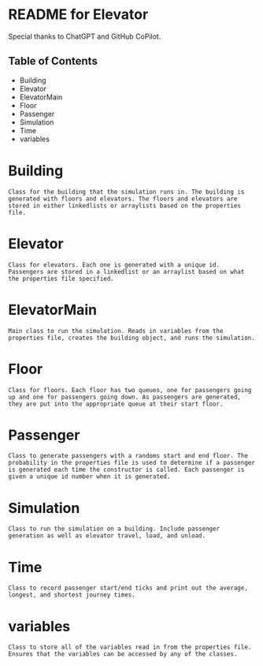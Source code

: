 # README for Elevator #

Special thanks to ChatGPT and GitHub CoPilot. 

## Table of Contents ##
+ Building
+ Elevator
+ ElevatorMain
+ Floor
+ Passenger
+ Simulation
+ Time
+ variables

# Building
	Class for the building that the simulation runs in. The building is generated with floors and elevators. The floors and elevators are stored in either linkedlists or arraylists based on the properties file. 

# Elevator
	Class for elevators. Each one is generated with a unique id. Passengers are stored in a linkedlist or an arraylist based on what the properties file specified. 

# ElevatorMain
	Main class to run the simulation. Reads in variables from the properties file, creates the building object, and runs the simulation. 

# Floor
	Class for floors. Each floor has two queues, one for passengers going up and one for passengers going down. As passengers are generated, they are put into the appropriate queue at their start floor. 

# Passenger
	Class to generate passengers with a randoms start and end floor. The probability in the properties file is used to determine if a passenger is generated each time the constructor is called. Each passenger is given a unique id number when it is generated. 

# Simulation
	Class to run the simulation on a building. Include passenger generation as well as elevator travel, load, and unload. 

# Time
	Class to record passenger start/end ticks and print out the average, longest, and shortest journey times.

# variables
	Class to store all of the variables read in from the properties file. Ensures that the variables can be accessed by any of the classes.

